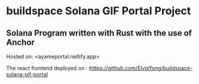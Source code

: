 # buildspace Solana GIF Portal Project

## Solana Program written with Rust with the use of Anchor
Hosted on: <ayameportal.netlify.app>

The react frontend deployed on : i<https://github.com/ElvisYong/buildspace-solana-gif-portal>